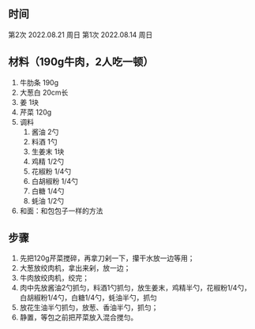 ## 时间
第2次 2022.08.21 周日
第1次 2022.08.14 周日

## 材料（190g牛肉，2人吃一顿）
1. 牛肋条 190g
2. 大葱白 20cm长
3. 姜 1块
4. 芹菜 120g
5. 调料
   1. 酱油 2勺
   2. 料酒 1勺
   3. 生姜末 1块
   4. 鸡精 1/2勺
   5. 花椒粉 1/4勺
   6. 白胡椒粉 1/4勺
   7. 白糖 1/4勺
   8. 蚝油 1/2勺
6. 和面：和包包子一样的方法

## 步骤
1. 先把120g芹菜搅碎，再拿刀剁一下，攥干水放一边等用；
2. 大葱放绞肉机，拿出来剁，放一边；
3. 牛肉放绞肉机，绞完；
4. 肉中先放酱油2勺抓匀，料酒1勺抓匀，放生姜末，鸡精半勺，花椒粉1/4勺，白胡椒粉1/4勺，白糖1/4勺，蚝油半勺，抓匀
5. 放花生油半勺抓匀，放葱、香油半勺，抓匀；
6. 静置，等包之前把芹菜放入混合搅匀。